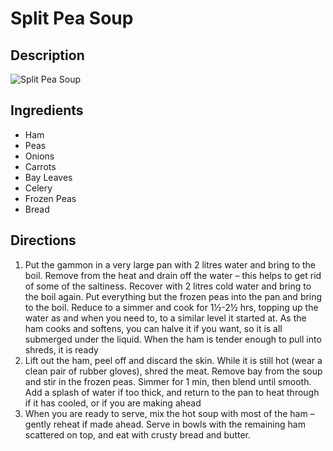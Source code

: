 # Split Pea Soup

## Description
![Split Pea Soup](https://www.themealdb.com/images/media/meals/xxtsvx1511814083.jpg "Split Pea Soup")

## Ingredients
- Ham
- Peas
- Onions
- Carrots
- Bay Leaves
- Celery
- Frozen Peas
- Bread

## Directions
1. Put the gammon in a very large pan with 2 litres water and bring to the boil. Remove from the heat and drain off the water – this helps to get rid of some of the saltiness. Recover with 2 litres cold water and bring to the boil again. Put everything but the frozen peas into the pan and bring to the boil. Reduce to a simmer and cook for 1½-2½ hrs, topping up the water as and when you need to, to a similar level it started at. As the ham cooks and softens, you can halve it if you want, so it is all submerged under the liquid. When the ham is tender enough to pull into shreds, it is ready
2. Lift out the ham, peel off and discard the skin. While it is still hot (wear a clean pair of rubber gloves), shred the meat. Remove bay from the soup and stir in the frozen peas. Simmer for 1 min, then blend until smooth. Add a splash of water if too thick, and return to the pan to heat through if it has cooled, or if you are making ahead
3. When you are ready to serve, mix the hot soup with most of the ham – gently reheat if made ahead. Serve in bowls with the remaining ham scattered on top, and eat with crusty bread and butter.
